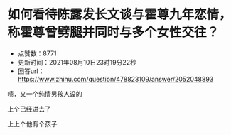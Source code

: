 # 如何看待陈露发长文谈与霍尊九年恋情，称霍尊曾劈腿并同时与多个女性交往？
- 点赞数：8771
- 更新时间：2021年08月10日23时19分22秒
- 回答url：https://www.zhihu.com/question/478823109/answer/2052048893
<body>
 <p data-pid="3SCeFiSC">啧，又一个纯情男孩人设的</p>
 <p data-pid="w6KPrDAM">上个已经进去了</p>
 <p data-pid="GqkPtviA">上上个他有个孩子</p>
</body>